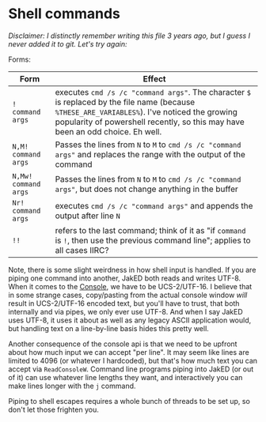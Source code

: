Shell commands
==============

*Disclaimer: I distinctly remember writing this file 3 years ago, but I guess I never added it to git. Let's try again:*

Forms:

| Form             | Effect                                    |
|------------------|-------------------------------------------|
| `! command args` | executes `cmd /s /c "command args"`. The character `$` is replaced by the file name (because `%THESE_ARE_VARIABLES%`). I've noticed the growing popularity of powershell recently, so this may have been an odd choice. Eh well. |
| `N,M! command args` | Passes the lines from `N` to `M` to `cmd /s /c "command args"` and replaces the range with the output of the command |
| `N,Mw! command args` | Passes the lines from `N` to `M` to `cmd /s /c "command args"`, but does not change anything in the buffer |
| `Nr! command args` | executes `cmd /s /c "command args"` and appends the output after line `N` |
| `!!`             | refers to the last command; think of it as "if `command` is `!`, then use the previous command line"; applies to all cases IIRC? |

Note, there is some slight weirdness in how shell input is handled. If you are piping one command into another, JakED both reads and writes UTF-8. 
When it comes to the [Console](https://learn.microsoft.com/en-us/windows/console/console-reference), we have to be UCS-2/UTF-16. I believe that in some
strange cases, copy/pasting from the actual console window *will* result in UCS-2/UTF-16 encoded text, but you'll have to trust, that both internally and
via pipes, we only ever use UTF-8. And when I say JakED uses UTF-8, it uses it about as well as any legacy ASCII application would, but handling text on a line-by-line basis hides this pretty well.

Another consequence of the console api is that we need to be upfront about how much
input we can accept "per line". It may seem like lines are limited to 4096 (or whatever I hardcoded), but that's how much text you can accept via `ReadConsoleW`.
Command line programs piping into JakED (or out of it) can use whatever line lengths they want, and interactively you can make lines longer with the `j` command.

Piping to shell escapes requires a whole bunch of threads to be set up, so don't let those frighten you.
